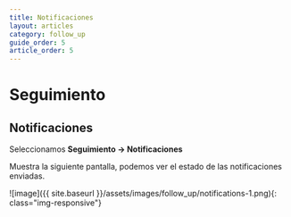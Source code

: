 ```yaml
---
title: Notificaciones
layout: articles
category: follow_up
guide_order: 5
article_order: 5
---
```

# Seguimiento

## Notificaciones

Seleccionamos **Seguimiento -> Notificaciones**

Muestra la siguiente pantalla, podemos ver el estado de las notificaciones enviadas.

![image]({{ site.baseurl }}/assets/images/follow_up/notifications-1.png){: class="img-responsive"}
